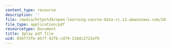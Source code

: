 ```yaml
---
content_type: resource
description: ''
file: /media/https%3A/open-learning-course-data-rc.s3.amazonaws.com/20-219-becoming-the-next-bill-nye-writing-and-hosting-the-educational-show-january-iap-2015/856f73fe857f42fbcd79218dc2722ef9_rt3EMeJ0lDQ.pdf
file_type: application/pdf
resourcetype: Document
title: 3play pdf file
uid: 856f73fe-857f-42fb-cd79-218dc2722ef9
---
```

